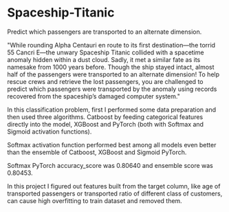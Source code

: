 # Spaceship-Titanic
Predict which passengers are transported to an alternate dimension.

"While rounding Alpha Centauri en route to its first destination—the torrid 55 Cancri E—the unwary Spaceship Titanic collided with a spacetime anomaly hidden within a dust cloud. Sadly, it met a similar fate as its namesake from 1000 years before. Though the ship stayed intact, almost half of the passengers were transported to an alternate dimension!
To help rescue crews and retrieve the lost passengers, you are challenged to predict which passengers were transported by the anomaly using records recovered from the spaceship’s damaged computer system."

In this classification problem, first I performed some data preparation and then used three algorithms. Catboost by feeding categorical features directly into the model, XGBoost and PyTorch (both with Softmax and Sigmoid activation functions). 

Softmax activation function performed best among all models even better than the ensemble of Catboost, XGBoost and Sigmoid PyTorch.

Softmax PyTorch accuracy_score was 0.80640 and ensemble score was 0.80453.

In this project I figured out features built from the target column, like age of transported passengers or transported ratio of different class of customers, can cause high overfitting to train dataset and removed them.
